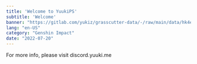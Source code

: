 ```yaml
---
title: 'Welcome to YuukiPS'
subtitle: 'Welcome'
banner: "https://gitlab.com/yukiz/grasscutter-data/-/raw/main/data/hk4e/announcement/image/banner1.jpg"
lang: "en-US"
category: "Genshin Impact"
date: "2022-07-20"
---
```


For more info, please visit discord.yuuki.me